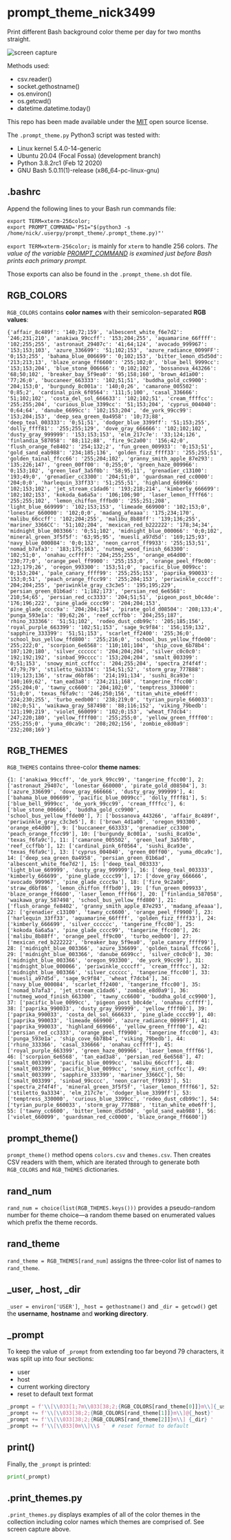 # prompt_theme_nick3499
Print different Bash background color theme per day for two months straight.

![screen capture](screen_capture.png)

Methods used:

- csv.reader()
- socket.gethostname()
- os.environ()
- os.getcwd()
- datetime.datetime.today()

This repo has been made available under the [MIT](https://opensource.org/licenses/MIT) open source license.

The `.prompt_theme.py` Python3 script was tested with:

- Linux kernel 5.4.0-14-generic
- Ubuntu 20.04 (Focal Fossa) (development branch)
- Python 3.8.2rc1 (Feb 12 2020)
- GNU Bash 5.0.11(1)-release (x86_64-pc-linux-gnu)

## .bashrc

Append the following lines to your Bash run commands file:

```shell
export TERM=xterm-256color;
export PROMPT_COMMAND='PS1="$(python3 -s /home/nick/.userpy/prompt_theme/.prompt_theme.py)"'
```

`export TERM=xterm-256color;` is mainly for `xterm` to handle 256 colors. _The value of the variable [PROMPT_COMMAND](https://www.gnu.org/software/bash/manual/html_node/Controlling-the-Prompt.html#index-prompting) is examined just before Bash prints each primary prompt._

Those exports can also be found in the `.prompt_theme.sh` dot file.

## RGB_COLORS

`RGB_COLORS` contains **color names** with their semicolon-separated **RGB values**:

```csv
{'affair_8c489f': '140;72;159', 'albescent_white_f6e7d2': '246;231;210', 'anakiwa_99ccff': '153;204;255', 'aquamarine_66ffff': '102;255;255', 'astronaut_29407c': '41;64;124', 'avocado_999967': '153;153;103', 'azure_336699': '51;102;153', 'azure_radiance_0099FF': '0;153;255', 'bahama_blue_006699': '0;102;153', 'bitter_lemon_d5d50d': '213;213;13', 'blaze_orange_ff6600': '255;102;0', 'blue_bell_9999cc': '153;153;204', 'blue_stone_006666': '0;102;102', 'bossanova_443266': '68;50;102', 'breaker_bay_5f9ea0': '95;158;160', 'brown_4d1a00': '77;26;0', 'buccaneer_663333': '102;51;51', 'buddha_gold_cc9900': '204;153;0', 'burgundy_8c001a': '140;0;26', 'camarone_005502': '0;85;2', 'cardinal_pink_6f0564': '111;5;100', 'casal_336666': '51;102;102', 'costa_del_sol_666633': '102;102;51', 'cream_ffffcc': '255;255;204', 'curious_blue_3399cc': '51;153;204', 'cyprus_004040': '0;64;64', 'danube_6699cc': '102;153;204', 'de_york_99cc99': '153;204;153', 'deep_sea_green_0a4958': '10;73;88', 'deep_teal_003333': '0;51;51', 'dodger_blue_3399ff': '51;153;255', 'dolly_ffff81': '255;255;129', 'dove_gray_666666': '102;102;102', 'dusty_gray_999999': '153;153;153', 'elm_217c7e': '33;124;126', 'finlandia_587058': '88;112;88', 'fire_9c2a00': '156;42;0', 'flush_orange_fe8402': '254;132;2', 'fun_green_009933': '0;153;51', 'gold_sand_eab988': '234;185;136', 'golden_fizz_ffff33': '255;255;51', 'golden_tainal_ffcc66': '255;204;102', 'granny_smith_apple_87e293': '135;226;147', 'green_00ff00': '0;255;0', 'green_haze_009966': '0;153;102', 'green_leaf_3a5f0b': '58;95;11', 'grenadier_c13100': '193;49;0', 'grenadier_cc3300': '204;51;0', 'guardsman_red_cc0000': '204;0;0', 'harlequin_33ff33': '51;255;51', 'highland_669966': '102;153;102', 'jet_stream_c1dad6': '193;218;214', 'kimberly_666699': '102;102;153', 'kokoda_6a6a5a': '106;106;90', 'laser_lemon_ffff66': '255;255;102', 'lemon_chiffon_fffbd0': '255;251;208', 'light_blue_669999': '102;153;153', 'limeade_669900': '102;153;0', 'lonestar_660000': '102;0;0', 'madang_afeaaa': '175;234;170', 'malibu_66ccff': '102;204;255', 'malibu_8b88ff': '139;136;255', 'mariner_3366CC': '51;102;204', 'mexican_red_b222222': '178;34;34', 'midnight_blue_003366': '0;51;102', 'midnight_blue_000066': '0;0;102', 'mineral_green_3f5f5f': '63;95;95', 'muesli_a97d5d': '169;125;93', 'navy_blue_000084': '0;0;132', 'neon_carrot_ff9933': '255;153;51', 'nomad_b7afa3': '183;175;163', 'nutmeg_wood_finish_663300': '102;51;0', 'onahau_ccffff': '204;255;255', 'orange_e64d00': '230;77;0', 'orange_peel_ff9900': '255;153;0', 'orange_peel_ff9c00': '123;179;26', 'oregon_993300': '153;51;0', 'pacific_blue_0099cc': '0;153;204', 'pale_canary_ffff99': '255;255;153', 'paprika_990033': '153;0;51', 'peach_orange_ffcc99': '255;204;153', 'periwinkle_ccccff': '204;204;255', 'periwinkle_gray_c3c3e5': '195;195;229', 'persian_green_01b6ad': '1;182;173', 'persian_red_6e6568': '210;54;65', 'persian_red_cc3333': '204;51;51', 'pigeon_post_b0c4de': '176;196;222', 'pine_glade_cccc99': '204;204;153', 'pine_glade_cccc9a': '204;204;154', 'pirate_gold_d08504': '208;133;4', 'punga_593e1a': '89;62;26', 'reef_ccffbb': '204;255;187', 'rhino_333366': '51;51;102', 'rodeo_dust_cdb99c': '205;185;156', 'royal_purple_663399': '102;51;153', 'sage_9c9f84': '156;159;132', 'sapphire_333399': '51;51;153', 'scarlet_ff2400': '255;36;0', 'school_bus_yellow_ffd800': '255;216;0', 'school_bus_yellow_ffde00': '255;222;0', 'scorpion_6e6568': '110;101;104', 'ship_cove_6b78b4': '107;120;180', 'silver_cccccc': '204;204;204', 'silver_c0c0c0': '192;192;192', 'sinbad_99cccc': '153;204;204', 'smalt_003399': '0;51;153', 'snowy_mint_ccffcc': '204;255;204', 'spectra_2f4f4f': '47;79;79', 'stiletto_9a3334': '154;51;52', 'storm_gray_777B88': '119;123;136', 'straw_d6bf86': '214;191;134', 'sushi_8ca93e': '140;169;62', 'tan_ead3a8': '234;211;168', 'tangerine_ffcc00': '255;204;0', 'tawny_cc6600': '204;102;0', 'temptress_330000': '51;0;0', 'texas_f6fa9c': '246;250;156', 'titan_white_e0e6ff': '224;230;255', 'turbo_eedb00': '238;219;0', 'tyrian_purple_660033': '102;0;51', 'waikawa_gray_587498': '88;116;152', 'viking_79bedb': '121;190;219', 'violet_660099': '102;0;153', 'wheat_f7dcb4': '247;220;180', 'yellow_ffff00': '255;255;0', 'yellow_green_ffff00': '255;255;0', 'yuma_d0ca9c': '208;202;156', 'zombie_e8d0a9': '232;208;169'}
```

## RGB_THEMES

`RGB_THEMES` contains three-color **theme names**:

```csv
{1: ['anakiwa_99ccff', 'de_york_99cc99', 'tangerine_ffcc00'], 2: ['astronaut_29407c', 'lonestar_660000', 'pirate_gold_d08504'], 3: ['azure_336699', 'dove_gray_666666', 'dusty_gray_999999'], 4: ['bahama_blue_006699', 'pacific_blue_0099cc', 'dolly_ffff81'], 5: ['blue_bell_9999cc', 'de_york_99cc99', 'cream_ffffcc'], 6: ['blue_stone_006666', 'buddha_gold_cc9900', 'school_bus_yellow_ffde00'], 7: ['bossanova_443266', 'affair_8c489f', 'periwinkle_gray_c3c3e5'], 8: ['brown_4d1a00', 'oregon_993300', 'orange_e64d00'], 9: ['buccaneer_663333', 'grenadier_cc3300', 'peach_orange_ffcc99'], 10: ['burgundy_8c001a', 'sushi_8ca93e', 'texas_f6fa9c'], 11: ['camarone_005502', 'green_leaf_3a5f0b', 'reef_ccffbb'], 12: ['cardinal_pink_6f0564', 'sushi_8ca93e', 'texas_f6fa9c'], 13: ['cyprus_004040', 'green_00ff00', 'yuma_d0ca9c'], 14: ['deep_sea_green_0a4958', 'persian_green_01b6ad', 'albescent_white_f6e7d2'], 15: ['deep_teal_003333', 'light_blue_669999', 'dusty_gray_999999'], 16: ['deep_teal_003333', 'kimberly_666699', 'pine_glade_cccc99'], 17: ['dove_gray_666666', 'avocado_999967', 'pine_glade_cccc9a'], 18: ['fire_9c2a00', 'straw_d6bf86', 'lemon_chiffon_fffbd0'], 19: ['fun_green_009933', 'blaze_orange_ff6600', 'laser_lemon_ffff66'], 20: ['finlandia_587058', 'waikawa_gray_587498', 'school_bus_yellow_ffd800'], 21: ['flush_orange_fe8402', 'granny_smith_apple_87e293', 'madang_afeaaa'], 22: ['grenadier_c13100', 'tawny_cc6600', 'orange_peel_ff9900'], 23: ['harlequin_33ff33', 'aquamarine_66ffff', 'golden_fizz_ffff33'], 24: ['kimberly_666699', 'silver_cccccc', 'tangerine_ffcc00'], 25: ['kokoda_6a6a5a', 'pine_glade_cccc99', 'tangerine_ffcc00'], 26: ['malibu_8b88ff', 'orange_peel_ff9c00', 'turbo_eedb00'], 27: ['mexican_red_b222222', 'breaker_bay_5f9ea0', 'pale_canary_ffff99'], 28: ['midnight_blue_003366', 'azure_336699', 'golden_tainal_ffcc66'], 29: ['midnight_blue_003366', 'danube_6699cc', 'silver_c0c0c0'], 30: ['midnight_blue_003366', 'oregon_993300', 'de_york_99cc99'], 31: ['midnight_blue_000066', 'periwinkle_ccccff', 'cream_ffffcc'], 32: ['midnight_blue_003366', 'silver_cccccc', 'tangerine_ffcc00'], 33: ['muesli_a97d5d', 'sage_9c9f84', 'wheat_f7dcb4'], 34: ['navy_blue_000084', 'scarlet_ff2400', 'tangerine_ffcc00'], 35: ['nomad_b7afa3', 'jet_stream_c1dad6', 'zombie_e8d0a9'], 36: ['nutmeg_wood_finish_663300', 'tawny_cc6600', 'buddha_gold_cc9900'], 37: ['pacific_blue_0099cc', 'pigeon_post_b0c4de', 'onahau_ccffff'], 38: ['paprika_990033', 'dusty_gray_999999', 'yellow_ffff00'], 39: ['paprika_990033', 'costa_del_sol_666633', 'pine_glade_cccc99'], 40: ['paprika_990033', 'limeade_669900', 'azure_radiance_0099FF'], 41: ['paprika_990033', 'highland_669966', 'yellow_green_ffff00'], 42: ['persian_red_cc3333', 'orange_peel_ff9900', 'tangerine_ffcc00'], 43: ['punga_593e1a', 'ship_cove_6b78b4', 'viking_79bedb'], 44: ['rhino_333366', 'casal_336666', 'onahau_ccffff'], 45: ['royal_purple_663399', 'green_haze_009966', 'laser_lemon_ffff66'], 46: ['scorpion_6e6568', 'tan_ead3a8', 'persian_red_6e6568'], 47: ['smalt_003399', 'pacific_blue_0099cc', 'malibu_66ccff'], 48: ['smalt_003399', 'pacific_blue_0099cc', 'snowy_mint_ccffcc'], 49: ['smalt_003399', 'sapphire_333399', 'mariner_3366CC'], 50: ['smalt_003399', 'sinbad_99cccc', 'neon_carrot_ff9933'], 51: ['spectra_2f4f4f', 'mineral_green_3f5f5f', 'laser_lemon_ffff66'], 52: ['stiletto_9a3334', 'elm_217c7e', 'dodger_blue_3399ff'], 53: ['temptress_330000', 'curious_blue_3399cc', 'rodeo_dust_cdb99c'], 54: ['tyrian_purple_660033', 'storm_gray_777B88', 'titan_white_e0e6ff'], 55: ['tawny_cc6600', 'bitter_lemon_d5d50d', 'gold_sand_eab988'], 56: ['violet_660099', 'guardsman_red_cc0000', 'blaze_orange_ff6600']}
```

## prompt_theme()

`prompt_theme()` method opens `colors.csv` and `themes.csv`. Then creates CSV readers with them, which are iterated through to generate both `RGB_COLORS` and `RGB_THEMES` dictionaries.

## rand_num

`rand_num = choice(list(RGB_THEMES.keys()))` provides a pseudo-random number for theme choice&mdash;a random theme based on enumerated values which prefix the theme records.

## rand_theme

`rand_theme = RGB_THEMES[rand_num]` assigns the three-color list of names to `rand_theme`.

## _user, _host, _dir

`_user = environ['USER']`, `_host = gethostname()` and `_dir = getcwd()` get the **username**, **hostname** and **working directory**.

## _prompt

To keep the value of `_prompt` from extending too far beyond 79 characters, it was split up into four sections:

- user
- host
- current working directory
- reset to default text format

```python
_prompt = f'\\[\\033[1;7m\\033[38;2;{RGB_COLORS[rand_theme[0]]}m\\]{_user}'
_prompt += f'\\[\\033[38;2;{RGB_COLORS[rand_theme[1]]}m\\]@{_host}'
_prompt += f'\\[\\033[38;2;{RGB_COLORS[rand_theme[2]]}m\\] {_dir} '
_prompt += f'\\[\\033[0m\\]\\$ '  # reset format to default
```

## print()

Finally, the `_prompt` is printed:

```python
print(_prompt)
```

## .print_themes.py

`.print_themes.py` displays examples of all of the color themes in the collection including color names which themes are comprised of. See screen capture above.
